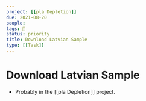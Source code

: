 ```yaml
---
project: [[pla Depletion]]
due: 2021-08-20
people:
tags: 🧨
status: priority
title: Download Latvian Sample
type: [[Task]]
---
```


# Download Latvian Sample

- Probably in the [[pla Depletion]] project.